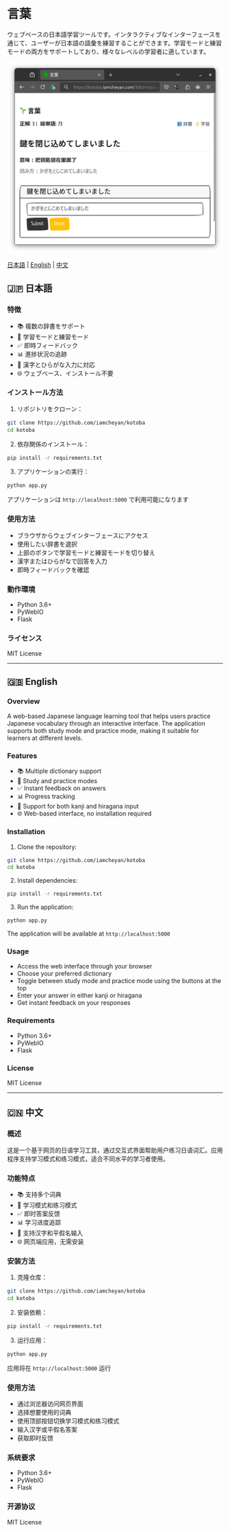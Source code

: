 # 言葉

ウェブベースの日本語学習ツールです。インタラクティブなインターフェースを通じて、ユーザーが日本語の語彙を練習することができます。学習モードと練習モードの両方をサポートしており、様々なレベルの学習者に適しています。

![](assets/image-20250105223827741.png)

 [日本語](#japanese) | [English](#english) | [中文](#chinese) 

<a name="japanese"></a>

## 🇯🇵 日本語

### 特徴
- 📚 複数の辞書をサポート
- 🔄 学習モードと練習モード
- ✅ 即時フィードバック
- 📊 進捗状況の追跡
- 🎯 漢字とひらがな入力に対応
- 🌐 ウェブベース、インストール不要

### インストール方法
1. リポジトリをクローン：
```bash
git clone https://github.com/iamcheyan/kotoba
cd kotoba
```

2. 依存関係のインストール：
```bash
pip install -r requirements.txt
```

3. アプリケーションの実行：
```bash
python app.py
```

アプリケーションは `http://localhost:5000` で利用可能になります

### 使用方法
- ブラウザからウェブインターフェースにアクセス
- 使用したい辞書を選択
- 上部のボタンで学習モードと練習モードを切り替え
- 漢字またはひらがなで回答を入力
- 即時フィードバックを確認

### 動作環境
- Python 3.6+
- PyWebIO
- Flask

### ライセンス
MIT License 

---

<a name="english"></a>
## 🇬🇧 English

### Overview
A web-based Japanese language learning tool that helps users practice Japanese vocabulary through an interactive interface. The application supports both study mode and practice mode, making it suitable for learners at different levels.

### Features
- 📚 Multiple dictionary support
- 🔄 Study and practice modes
- ✅ Instant feedback on answers
- 📊 Progress tracking
- 🎯 Support for both kanji and hiragana input
- 🌐 Web-based interface, no installation required

### Installation
1. Clone the repository:
```bash
git clone https://github.com/iamcheyan/kotoba
cd kotoba
```

2. Install dependencies:
```bash
pip install -r requirements.txt
```

3. Run the application:
```bash
python app.py
```

The application will be available at `http://localhost:5000`

### Usage
- Access the web interface through your browser
- Choose your preferred dictionary
- Toggle between study mode and practice mode using the buttons at the top
- Enter your answer in either kanji or hiragana
- Get instant feedback on your responses

### Requirements
- Python 3.6+
- PyWebIO
- Flask

### License
MIT License

---

<a name="chinese"></a>
## 🇨🇳 中文

### 概述
这是一个基于网页的日语学习工具，通过交互式界面帮助用户练习日语词汇。应用程序支持学习模式和练习模式，适合不同水平的学习者使用。

### 功能特点
- 📚 支持多个词典
- 🔄 学习模式和练习模式
- ✅ 即时答案反馈
- 📊 学习进度追踪
- 🎯 支持汉字和平假名输入
- 🌐 网页端应用，无需安装

### 安装方法
1. 克隆仓库：
```bash
git clone https://github.com/iamcheyan/kotoba
cd kotoba
```

2. 安装依赖：
```bash
pip install -r requirements.txt
```

3. 运行应用：
```bash
python app.py
```

应用将在 `http://localhost:5000` 运行

### 使用方法
- 通过浏览器访问网页界面
- 选择想要使用的词典
- 使用顶部按钮切换学习模式和练习模式
- 输入汉字或平假名答案
- 获取即时反馈

### 系统要求
- Python 3.6+
- PyWebIO
- Flask

### 开源协议
MIT License


